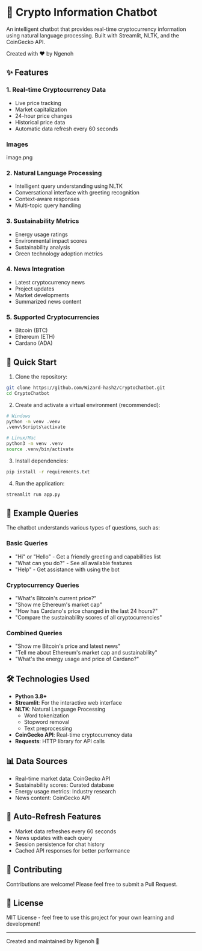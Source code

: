 # 🤖 Crypto Information Chatbot

An intelligent chatbot that provides real-time cryptocurrency information using natural language processing. Built with Streamlit, NLTK, and the CoinGecko API.

Created with ❤️ by Ngenoh

## ✨ Features

### 1. Real-time Cryptocurrency Data
- Live price tracking
- Market capitalization
- 24-hour price changes
- Historical price data
- Automatic data refresh every 60 seconds

### Images
 image.png
 

### 2. Natural Language Processing
- Intelligent query understanding using NLTK
- Conversational interface with greeting recognition
- Context-aware responses
- Multi-topic query handling

### 3. Sustainability Metrics
- Energy usage ratings
- Environmental impact scores
- Sustainability analysis
- Green technology adoption metrics

### 4. News Integration
- Latest cryptocurrency news
- Project updates
- Market developments
- Summarized news content

### 5. Supported Cryptocurrencies
- Bitcoin (BTC)
- Ethereum (ETH)
- Cardano (ADA)

## 🚀 Quick Start

1. Clone the repository:
```bash
git clone https://github.com/Wizard-hash2/CryptoChatbot.git
cd CryptoChatbot
```

2. Create and activate a virtual environment (recommended):
```bash
# Windows
python -m venv .venv
.venv\Scripts\activate

# Linux/Mac
python3 -m venv .venv
source .venv/bin/activate
```

3. Install dependencies:
```bash
pip install -r requirements.txt
```

4. Run the application:
```bash
streamlit run app.py
```

## 💬 Example Queries

The chatbot understands various types of questions, such as:

### Basic Queries
- "Hi" or "Hello" - Get a friendly greeting and capabilities list
- "What can you do?" - See all available features
- "Help" - Get assistance with using the bot

### Cryptocurrency Queries
- "What's Bitcoin's current price?"
- "Show me Ethereum's market cap"
- "How has Cardano's price changed in the last 24 hours?"
- "Compare the sustainability scores of all cryptocurrencies"

### Combined Queries
- "Show me Bitcoin's price and latest news"
- "Tell me about Ethereum's market cap and sustainability"
- "What's the energy usage and price of Cardano?"

## 🛠️ Technologies Used

- **Python 3.8+**
- **Streamlit**: For the interactive web interface
- **NLTK**: Natural Language Processing
  - Word tokenization
  - Stopword removal
  - Text preprocessing
- **CoinGecko API**: Real-time cryptocurrency data
- **Requests**: HTTP library for API calls

## 📊 Data Sources

- Real-time market data: CoinGecko API
- Sustainability scores: Curated database
- Energy usage metrics: Industry research
- News content: CoinGecko API

## 🔄 Auto-Refresh Features

- Market data refreshes every 60 seconds
- News updates with each query
- Session persistence for chat history
- Cached API responses for better performance

## 🤝 Contributing

Contributions are welcome! Please feel free to submit a Pull Request.

## 📝 License

MIT License - feel free to use this project for your own learning and development!

---
Created and maintained by Ngenoh 🌟 